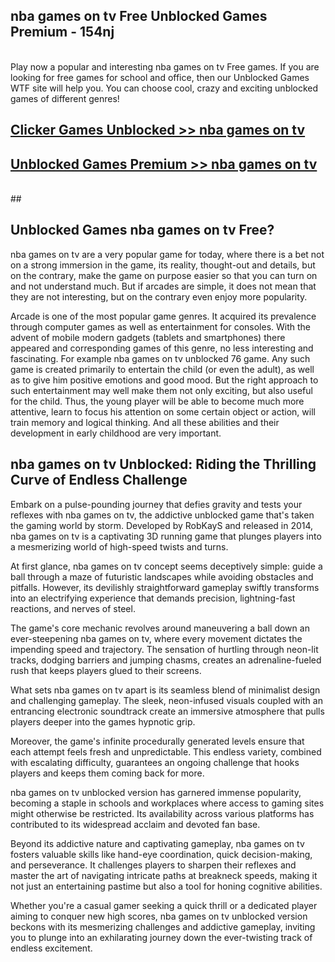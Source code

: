## nba games on tv Free Unblocked Games Premium - 154nj <br>
<br>
Play now a popular and interesting nba games on tv Free games. If you are looking for free games for school and office, then our Unblocked Games WTF site will help you. You can choose cool, crazy and exciting unblocked games of different genres!


##  [Clicker Games Unblocked >> nba games on tv](http://freeplayer.one?title=nba_games_on_tv&ref=04)

##  [Unblocked Games Premium >> nba games on tv](http://freeplayer.one?title=nba_games_on_tv&ref=04)
  <br>
  ##



## Unblocked Games nba games on tv Free?

nba games on tv are a very popular game for today, where there is a bet not on a strong immersion in the game, its reality, thought-out and details, but on the contrary, make the game on purpose easier so that you can turn on and not understand much. But if arcades are simple, it does not mean that they are not interesting, but on the contrary even enjoy more popularity.

Arcade is one of the most popular game genres. It acquired its prevalence through computer games as well as entertainment for consoles. With the advent of mobile modern gadgets (tablets and smartphones) there appeared and corresponding games of this genre, no less interesting and fascinating. For example nba games on tv unblocked 76 game. Any such game is created primarily to entertain the child (or even the adult), as well as to give him positive emotions and good mood. But the right approach to such entertainment may well make them not only exciting, but also useful for the child. Thus, the young player will be able to become much more attentive, learn to focus his attention on some certain object or action, will train memory and logical thinking. And all these abilities and their development in early childhood are very important.

##  nba games on tv Unblocked: Riding the Thrilling Curve of Endless Challenge

Embark on a pulse-pounding journey that defies gravity and tests your reflexes with nba games on tv, the addictive unblocked game that's taken the gaming world by storm. Developed by RobKayS and released in 2014, nba games on tv is a captivating 3D running game that plunges players into a mesmerizing world of high-speed twists and turns.

At first glance, nba games on tv concept seems deceptively simple: guide a ball through a maze of futuristic landscapes while avoiding obstacles and pitfalls. However, its devilishly straightforward gameplay swiftly transforms into an electrifying experience that demands precision, lightning-fast reactions, and nerves of steel.

The game's core mechanic revolves around maneuvering a ball down an ever-steepening nba games on tv, where every movement dictates the impending speed and trajectory. The sensation of hurtling through neon-lit tracks, dodging barriers and jumping chasms, creates an adrenaline-fueled rush that keeps players glued to their screens.

What sets nba games on tv apart is its seamless blend of minimalist design and challenging gameplay. The sleek, neon-infused visuals coupled with an entrancing electronic soundtrack create an immersive atmosphere that pulls players deeper into the games hypnotic grip.

Moreover, the game's infinite procedurally generated levels ensure that each attempt feels fresh and unpredictable. This endless variety, combined with escalating difficulty, guarantees an ongoing challenge that hooks players and keeps them coming back for more.

nba games on tv unblocked version has garnered immense popularity, becoming a staple in schools and workplaces where access to gaming sites might otherwise be restricted. Its availability across various platforms has contributed to its widespread acclaim and devoted fan base.

Beyond its addictive nature and captivating gameplay, nba games on tv fosters valuable skills like hand-eye coordination, quick decision-making, and perseverance. It challenges players to sharpen their reflexes and master the art of navigating intricate paths at breakneck speeds, making it not just an entertaining pastime but also a tool for honing cognitive abilities.

Whether you're a casual gamer seeking a quick thrill or a dedicated player aiming to conquer new high scores, nba games on tv unblocked version beckons with its mesmerizing challenges and addictive gameplay, inviting you to plunge into an exhilarating journey down the ever-twisting track of endless excitement.